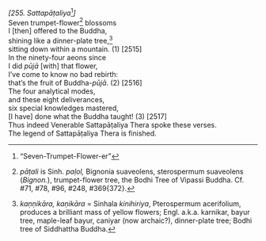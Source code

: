 *\[255. Sattapāṭaliya*[^1]*\]*  
Seven trumpet-flower[^2] blossoms  
I \[then\] offered to the Buddha,  
shining like a dinner-plate tree,[^3]  
sitting down within a mountain. (1) \[2515\]  
In the ninety-four aeons since  
I did *pūjā* \[with\] that flower,  
I’ve come to know no bad rebirth:  
that’s the fruit of Buddha-*pūjā*. (2) \[2516\]  
The four analytical modes,  
and these eight deliverances,  
six special knowledges mastered,  
\[I have\] done what the Buddha taught! (3) \[2517\]  
Thus indeed Venerable Sattapāṭaliya Thera spoke these verses.  
The legend of Sattapāṭaliya Thera is finished.  
[^1]: “Seven-Trumpet-Flower-er”  
[^2]: *pāṭali* is Sinh. *paḷol,* Bignonia suaveolens, sterospermum
    suaveolens (*Bignon.*), trumpet-flower tree, the Bodhi Tree of
    Vipassi Buddha. Cf. \#71, \#78, \#96, \#248, \#369{372}.  
[^3]: *kaṇṇikāra, kaṇikāra* = Sinhala *kinihiriya*, Pterospermum
    acerifolium, produces a brilliant mass of yellow flowers; Engl.
    a.k.a. karnikar, bayur tree, maple-leaf bayur, caniyar (now
    archaic?), dinner-plate tree; Bodhi tree of Siddhattha Buddha.

